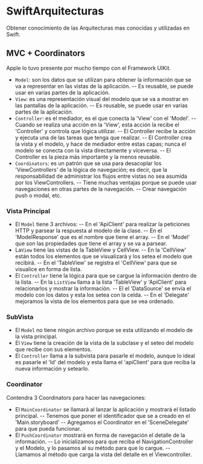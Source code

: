 # SwiftArquitecturas
Obtener conocimiento de las Arquitecturas mas conocidas y utilizadas en Swift.

## MVC + Coordinators
Apple lo tuvo presente por mucho tiempo con el Framework UIKit.
- `Model`: son los datos que se utilizan para obtener la información que se va a representar en las vistas de la aplicación.
-- Es reusable, se puede usar en varias partes de la aplicación.
- `View`: es una representación visual del modelo que se va a mostrar en las pantallas de la aplicación.
-- Es reusable, se puede usar en varias partes de la aplicación.
- `Controller`: es el mediador, es el que conecta la 'View' con el 'Model'.
-- Cuando se realiza una acción en la 'View', esta acción la recibe el 'Controller' y controla que lógica utilizar.
-- El Controller recibe la acción y ejecuta una de las tareas que tenga que realizar.
-- El Controller crea la vista y el modelo, y hace de mediador entre estas capas; nunca el modelo se conecta con la vista directamente y viceversa.
-- El Controller es la pieza más importante y la menos reusable.
- `Coordinators`: es un patrón que se usa para desacoplar los 'ViewControllers' de la lógica de navegación; es decir, que la responsabilidad de administrar los flujos entre vistas no sea asumida por los ViewControllers.
-- Tiene muchas ventajas porque se puede usar navegaciones en otras partes de la navegación.
-- Crear navegación push o modal, etc.

### Vista Principal
- El `Model` tiene 3 archivos:
-- En el 'ApiClient' para realizar la peticiones HTTP y parsear la respuesta al modelo de la clase.
-- En el 'ModelResponse' que es el nombre que tiene el array.
-- En el 'Model' que son las propiedades que tiene el array y se va a parsear.
- La`View` tiene las vistas de la TableView y CellView.
-- En la 'CellView' están todos los elementos que se visualizará y los setea el modelo que recibirá.
-- En el 'TableView' se registra el 'CellView' para que se visualice en forma de lista.
- El `Controller` tiene la lógica para que se cargue la información dentro de la lista.
-- En la `ListView` llama a la lista 'TableView' y 'ApiClient' para relacionarlos y mostrar la información.
-- El el 'DataSource' se envía el modelo con los datos y esta los setea con la celda.
-- En el 'Delegate' mejoramos la vista de los elementos para que se vea ordenado.

### SubVista
- El `Model` no tiene ningún archivo porque se esta utilizando el modelo de la vista principal.
- El `View` tiene la creación de la vista de la subclase y el seteo del modelo que recibe con sus elementos.
- El `Controller` llama a la subvista para pasarle el modelo, aunque lo ideal es pasarle el 'Id' del modelo y esta llama el 'apiClient' para que reciba la nueva información y setearlo.

### Coordinator
Contendra 3 Coordinators para hacer las navegaciones:
- El `MainCoordinator` se llamará al lanzar la aplicación y mostrará el listado principal.
-- Tenemos que poner el identificador que se a creado en el 'Main.storyboard'
-- Agregamos el Coordinator en el 'SceneDelegate' para que pueda funcionar.
- El `PushCoordinator` mostrará en forma de navegación el detalle de la información.
-- Lo inicializamos para que reciba el NavigationController y el Modelo, y lo pasamos al su método para que lo cargue.
-- Llamamos al método que carga la vista del detalle en el Viewcontroller.

